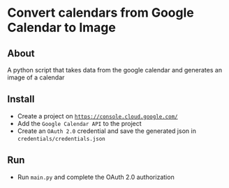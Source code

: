 # Convert calendars from Google Calendar to Image

## About

A python script that takes data from the google calendar and generates an image of a calendar

## Install
- Create a project on <code>https://console.cloud.google.com/</code>
- Add the <code>Google Calendar API</code> to the project
- Create an <code>OAuth 2.0</code> credential and save the generated json in <code>credentials/credentials.json</code>

## Run
- Run <code>main.py</code> and complete the OAuth 2.0 authorization